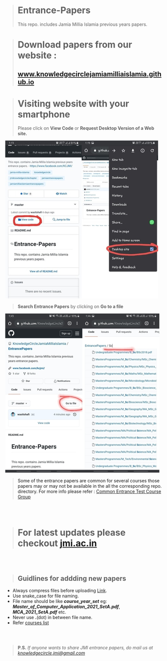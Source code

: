 > # Entrance-Papers
> This repo. includes Jamia Millia Islamia previous years papers.

> # Download papers from our website : 
> <a href='https://knowledgecirclejamiamilliaislamia.github.io/'><h2>www.knowledgecirclejamiamilliaislamia.github.io</h2><a/>

  
> # **Visiting website with your smartphone**
> Please click on <b>View Code</b> or <b>Request Desktop Version of a Web site.</b>


<img src="/Misc/img1.jpeg"/>
<br/>

> **Search Entrance Papers** by clicking on **Go to a file**<br/>

<img src="/Misc/img2.jpg"/>
<br/>

> <p>Some of the entrance papers are common for several courses those papers may or may not be available in the all the corresponding repo. directory.
> For more info please refer : <a href="/Misc/Common_Entrance_Test_For_The_Group_B01_B04_B05_B06_Others.pdf" title="Course Groups"> Common Entrance Test Course Group </a></p>

<br/>
<br/>

> <h1>For latest updates please checkout <a href="https://www.jmi.ac.in/" title="Jamia Millia Islamia">jmi.ac.in</a></h1>
<br/>
<br/>

> <h2><b>Guidlines for addding new papers</b></h2>

- Always compress files before uploading <a href="https://www.ilovepdf.com/compress_pdf">Link</a>.
- Use snake_case for file naming.
- File name should be like **_course_year_set_** eg: **_Master_of_Computer_Application_2021_SetA.pdf_**, **_MCA_2021_SetA.pdf_** etc.
- Never use **.**(dot) in between file name.
- Refer <a href="https://www.jmi.ac.in/studyatjamia/courseslist/regular">courses list</a>

<br/>
<br/>

> **P.S.** _If anyone wants to share JMI entrance papers, do mail us at <a href="mailto:knowledgecircle.jmi@gmail.com">knowledgecircle.jmi@gmail.com</a>_
